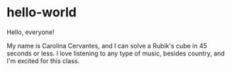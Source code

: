 # hello-world

Hello, everyone!

My name is Carolina Cervantes, and I can solve a Rubik's cube in 45 seconds or less. I love listening to any type of music, besides country, and I'm excited for this class.
